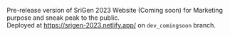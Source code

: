 Pre-release version of SriGen 2023 Website (Coming soon) for Marketing purpose and sneak peak to the public.<br>
Deployed at https://srigen-2023.netlify.app/ on `dev_comingsoon` branch.